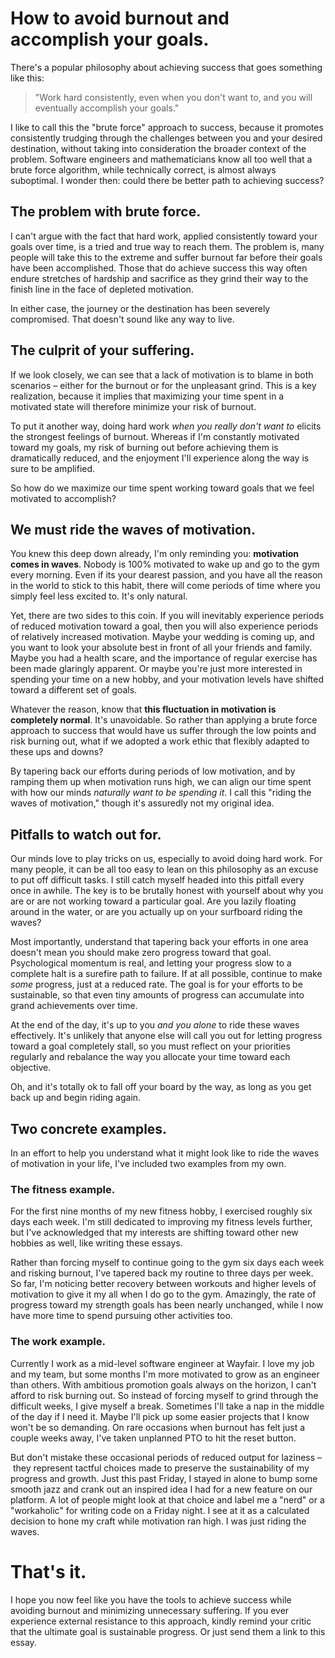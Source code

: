 # How to avoid burnout and accomplish your goals.

There's a popular philosophy about achieving success that goes something like this:

> "Work hard consistently, even when you don't want to, and you will eventually accomplish your goals."

I like to call this the "brute force" approach to success, because it promotes consistently trudging through the challenges between you and your desired destination, without taking into consideration the broader context of the problem. Software engineers and mathematicians know all too well that a brute force algorithm, while technically correct, is almost always suboptimal. I wonder then: could there be better path to achieving success?

## The problem with brute force.

I can't argue with the fact that hard work, applied consistently toward your goals over time, is a tried and true way to reach them. The problem is, many people will take this to the extreme and suffer burnout far before their goals have been accomplished. Those that do achieve success this way often endure stretches of hardship and sacrifice as they grind their way to the finish line in the face of depleted motivation.

In either case, the journey or the destination has been severely compromised. That doesn't sound like any way to live.

## The culprit of your suffering.

If we look closely, we can see that a lack of motivation is to blame in both scenarios – either for the burnout or for the unpleasant grind. This is a key realization, because it implies that maximizing your time spent in a motivated state will therefore minimize your risk of burnout.

To put it another way, doing hard work _when you really don't want to_ elicits the strongest feelings of burnout. Whereas if I'm constantly motivated toward my goals, my risk of burning out before achieving them is dramatically reduced, and the enjoyment I'll experience along the way is sure to be amplified.

So how do we maximize our time spent working toward goals that we feel motivated to accomplish?

## We must ride the waves of motivation.

You knew this deep down already, I'm only reminding you: **motivation comes in waves**. Nobody is 100% motivated to wake up and go to the gym every morning. Even if its your dearest passion, and you have all the reason in the world to stick to this habit, there will come periods of time where you simply feel less excited to. It's only natural.

Yet, there are two sides to this coin. If you will inevitably experience periods of reduced motivation toward a goal, then you will also experience periods of relatively increased motivation. Maybe your wedding is coming up, and you want to look your absolute best in front of all your friends and family. Maybe you had a health scare, and the importance of regular exercise has been made glaringly apparent. Or maybe you're just more interested in spending your time on a new hobby, and your motivation levels have shifted toward a different set of goals. 

Whatever the reason, know that **this fluctuation in motivation is completely normal**. It's unavoidable. So rather than applying a brute force approach to success that would have us suffer through the low points and risk burning out, what if we adopted a work ethic that flexibly adapted to these ups and downs?

By tapering back our efforts during periods of low motivation, and by ramping them up when motivation runs high, we can align our time spent with how our minds _naturally want to be spending it_. I call this "riding the waves of motivation," though it's assuredly not my original idea.

## Pitfalls to watch out for.

Our minds love to play tricks on us, especially to avoid doing hard work. For many people, it can be all too easy to lean on this philosophy as an excuse to put off difficult tasks. I still catch myself headed into this pitfall every once in awhile. The key is to be brutally honest with yourself about why you are or are not working toward a particular goal. Are you lazily floating around in the water, or are you actually up on your surfboard riding the waves?

Most importantly, understand that tapering back your efforts in one area doesn't mean you should make zero progress toward that goal. Psychological momentum is real, and letting your progress slow to a complete halt is a surefire path to failure. If at all possible, continue to make _some_ progress, just at a reduced rate. The goal is for your efforts to be sustainable, so that even tiny amounts of progress can accumulate into grand achievements over time.

At the end of the day, it's up to you _and you alone_ to ride these waves effectively. It's unlikely that anyone else will call you out for letting progress toward a goal completely stall, so you must reflect on your priorities regularly and rebalance the way you allocate your time toward each objective.

Oh, and it's totally ok to fall off your board by the way, as long as you get back up and begin riding again.

## Two concrete examples.

In an effort to help you understand what it might look like to ride the waves of motivation in your life, I've included two examples from my own.

### The fitness example.

For the first nine months of my new fitness hobby, I exercised roughly six days each week. I'm still dedicated to improving my fitness levels further, but I've acknowledged that my interests are shifting toward other new hobbies as well, like writing these essays.

Rather than forcing myself to continue going to the gym six days each week and risking burnout, I've tapered back my routine to three days per week. So far, I'm noticing better recovery between workouts and higher levels of motivation to give it my all when I do go to the gym. Amazingly, the rate of progress toward my strength goals has been nearly unchanged, while I now have more time to spend pursuing other activities too.

### The work example.

Currently I work as a mid-level software engineer at Wayfair. I love my job and my team, but some months I'm more motivated to grow as an engineer than others. With ambitious promotion goals always on the horizon, I can't afford to risk burning out. So instead of forcing myself to grind through the difficult weeks, I give myself a break. Sometimes I'll take a nap in the middle of the day if I need it. Maybe I'll pick up some easier projects that I know won't be so demanding. On rare occasions when burnout has felt just a couple weeks away, I've taken unplanned PTO to hit the reset button.

But don't mistake these occasional periods of reduced output for laziness – they represent tactful choices made to preserve the sustainability of my progress and growth. Just this past Friday, I stayed in alone to bump some smooth jazz and crank out an inspired idea I had for a new feature on our platform. A lot of people might look at that choice and label me a "nerd" or a "workaholic" for writing code on a Friday night. I see at it as a calculated decision to hone my craft while motivation ran high. I was just riding the waves. 

# That's it.

I hope you now feel like you have the tools to achieve success while avoiding burnout and minimizing unnecessary suffering. If you ever experience external resistance to this approach, kindly remind your critic that the ultimate goal is sustainable progress. Or just send them a link to this essay.



